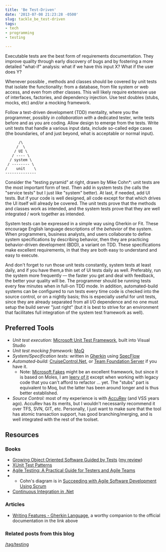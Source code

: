 ```yaml
---
title: 'Be Test-Driven'
date: '2013-07-08 21:23:28 -0500'
slug: tackle_be_test-driven
tags:
- tech
- programming
- testing

---
```


Executable tests are the best form of requirements documentation. They improve
quality through early discovery of bugs and by fostering a more detailed
"what-if" analysis: what if we have this input X? What if the user does Y?

<!-- truncate -->

Whenever possible , methods and classes should be covered by unit tests that
isolate the functionality: from a database, from file system or web access, and
even from other classes. This will likely require extensive use of interfaces,
factories, and dependency injection. Use test doubles (stubs, mocks, etc) and/or
a mocking framework.

Follow a test-driven development (TDD) mentality, where you the programmer,
possibly _in collaboration with_ a dedicated tester, write tests before and as
you are coding. Allow design to emerge from the tests. Write unit tests that
handle a various input data, include so-called edge cases (the boundaries, of
and just beyond, what is acceptable or normal input).

```none
      /\
     /  \
    / UI \
   / ---- \
  / system \
 / -------- \
/    unit    \
--------------
```

Consider the "testing pyramid" at right, drawn by Mike Cohn*: unit tests are the
most important form of test. Then add in system tests (he calls the "service
tests" but I just like "system" better). At last, if needed, add UI tests. But
if your code is well designed, all code except for that which drives the UI
itself will already be covered. The unit tests prove that the methods and
classes work as intended, and the system tests prove that they are well
integrated / work together as intended.

System tests can be expressed in a simple way using Gherkin or Fit. These
encourage English language descriptions of the _behavior_ of the system. When
programmers, business analysts, and users collaborate to define system
specifications by describing behavior, then they are practicing behavior-driven
development (BDD), a variant on TDD. These specifications make excellent
requirements, in that they are both easy to understand and easy to execute.

And don't forget to run those unit tests constantly, system tests at least
daily, and if you have them,a thin set of UI tests daily as well. Preferably,
run the system more frequently &mdash; the faster you get and deal with
feedback, the better your quality will be. The programmer should be running
tests every few minutes when in full-on TDD mode. In addition, automated-build
systems can be configured to run tests every time code is checked into the
source control, or on a nightly basis; this is especially useful for unit tests,
since they are already separated from all I/O dependence and no one must setup
the build server "just right" (but it is best to strive for an environment that
facilitates full integration of the system test framework as well).

## Preferred Tools

* _Unit test execution:_ [Microsoft Unit Test Framework](https://msdn.microsoft.com/en-us/library/dd264975.aspx), built into Visual Studio
* _Unit test mocking framework:_ [MoQ](http://code.google.com/p/moq/)
* _System/Specification tests:_ written in [Gherkin](https://github.com/cucumber/cucumber/wiki/Gherkin) using [SpecFlow](http://www.specflow.org/specflownew/)
* _Automated-build:_ [CruiseControl.Net](http://www.cruisecontrolnet.org/), or [Team Foundation Server](https://msdn.microsoft.com/en-us/magazine/jj721597.aspx) if you have it.
  * Note: [Microsoft Fakes](https://msdn.microsoft.com/en-us/library/hh549175.aspx) might be an excellent framework, but since it is based on Moles, I am [leery of it](/archive/2012/04/moles-no-longer-fit-for-unit-tests.html) except when working with legacy code that you can't afford to refactor &hellip; yet. The "stubs" part is equivalent to Moq, but the latter has been around longer and is thus better established.
* _Source Control:_ most of my experience is with [AccuRev](http://www.accurev.com/) (and VSS years ago). AccuRev has its merits, but I wouldn't necessarily recommend it over TFS, SVN, GIT, etc. Personally, I just want to make sure that the tool has atomic transaction support, has good branching/merging, and is well integrated with the rest of the toolset.

## Resources

### Books

* [Growing Object Oriented Software Guided by Tests](http://www.growing-object-oriented-software.com/) ([my review](/archive/2012/05/review-growing-object-oriented-software-guided-by-tests.html))
* [XUnit Test Patterns](http://xunitpatterns.com/)
* [Agile Testing: A Practical Guide for Testers and Agile Teams](http://www.agiletester.ca/)
* * Cohn's diagram is in [Succeeding with Agile Software Development Using Scrum](http://www.succeedingwithagile.com/)
* [Continuous Integration in .Net](http://www.manning.com/kawalerowicz/)

### Articles

* [Writing Features - Gherkin Language](http://docs.behat.org/guides/1.gherkin.html), a worthy companion to the official documentation in the link above

### Related posts from this blog

[/tag/testing](/tag/testing)
